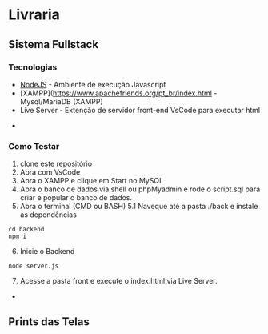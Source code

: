# Livraria

## Sistema Fullstack

### Tecnologias

* [NodeJS](https://nodejs.org/en/) - Ambiente de execução Javascript
* [XAMPP](https://www.apachefriends.org/pt_br/index.html - Mysql/MariaDB (XAMPP)
* Live Server - Extenção de servidor front-end VsCode para executar html

-

### Como Testar

1. clone este repositório
2. Abra com VsCode
3. Abra o XAMPP e clique em Start no MySQL
4. Abra o banco de dados via shell ou phpMyadmin e rode o script.sql para criar e popular o banco de dados.
5. Abra o terminal (CMD ou BASH)
  5.1 Naveque até a pasta ./back e instale as dependências
  ```
  cd backend
  npm i
  ```
6. Inicie o Backend
  ```
  node server.js
  ```
7. Acesse a pasta front e execute o index.html via Live Server.

-

## Prints das Telas
